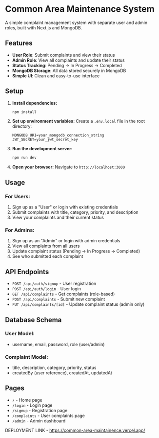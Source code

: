 # Common Area Maintenance System

A simple complaint management system with separate user and admin roles, built with Next.js and MongoDB.

## Features

- **User Role**: Submit complaints and view their status
- **Admin Role**: View all complaints and update their status
- **Status Tracking**: Pending → In Progress → Completed
- **MongoDB Storage**: All data stored securely in MongoDB
- **Simple UI**: Clean and easy-to-use interface

## Setup

1. **Install dependencies:**
   ```bash
   npm install
   ```

2. **Set up environment variables:**
   Create a `.env.local` file in the root directory:
   ```
   MONGODB_URI=your_mongodb_connection_string
   JWT_SECRET=your_jwt_secret_key
   ```

3. **Run the development server:**
   ```bash
   npm run dev
   ```

4. **Open your browser:**
   Navigate to `http://localhost:3000`

## Usage

### For Users:
1. Sign up as a "User" or login with existing credentials
2. Submit complaints with title, category, priority, and description
3. View your complaints and their current status

### For Admins:
1. Sign up as an "Admin" or login with admin credentials
2. View all complaints from all users
3. Update complaint status (Pending → In Progress → Completed)
4. See who submitted each complaint

## API Endpoints

- `POST /api/auth/signup` - User registration
- `POST /api/auth/login` - User login
- `GET /api/complaints` - Get complaints (role-based)
- `POST /api/complaints` - Submit new complaint
- `PUT /api/complaints/[id]` - Update complaint status (admin only)

## Database Schema

### User Model:
- username, email, password, role (user/admin)

### Complaint Model:
- title, description, category, priority, status
- createdBy (user reference), createdAt, updatedAt

## Pages

- `/` - Home page
- `/login` - Login page
- `/signup` - Registration page
- `/complaints` - User complaints page
- `/admin` - Admin dashboard


DEPLOYMENT LINK - https://common-area-maintainence.vercel.app/
